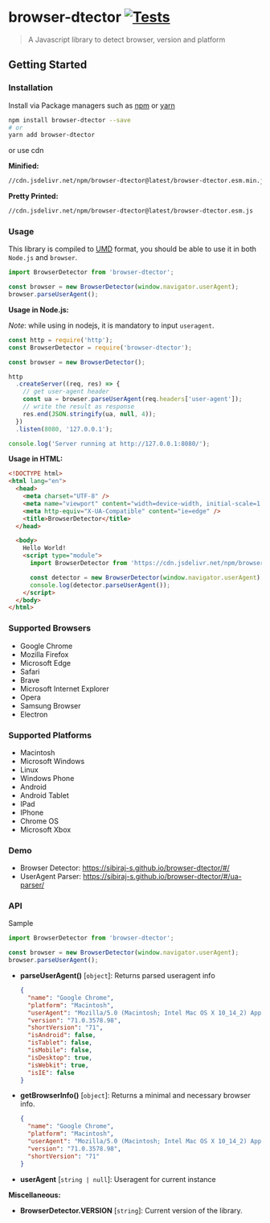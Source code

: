 # browser-dtector [![Tests](https://github.com/sibiraj-s/browser-dtector/workflows/Tests/badge.svg)](https://github.com/sibiraj-s/browser-dtector/actions)

> A Javascript library to detect browser, version and platform

## Getting Started

### Installation

Install via Package managers such as [npm][npm] or [yarn][yarn]

```bash
npm install browser-dtector --save
# or
yarn add browser-dtector
```

or use cdn

**Minified:**

```bash
//cdn.jsdelivr.net/npm/browser-dtector@latest/browser-dtector.esm.min.js
```

**Pretty Printed:**

```bash
//cdn.jsdelivr.net/npm/browser-dtector@latest/browser-dtector.esm.js
```

### Usage

This library is compiled to [UMD][umd] format, you should be able to use it in both `Node.js` and `browser`.

```js
import BrowserDetector from 'browser-dtector';

const browser = new BrowserDetector(window.navigator.userAgent);
browser.parseUserAgent();
```

**Usage in Node.js:**

_Note_: while using in nodejs, it is mandatory to input `useragent`.

```js
const http = require('http');
const BrowserDetector = require('browser-dtector');

const browser = new BrowserDetector();

http
  .createServer((req, res) => {
    // get user-agent header
    const ua = browser.parseUserAgent(req.headers['user-agent']);
    // write the result as response
    res.end(JSON.stringify(ua, null, 4));
  })
  .listen(8080, '127.0.0.1');

console.log('Server running at http://127.0.0.1:8080/');
```

**Usage in HTML:**

```html
<!DOCTYPE html>
<html lang="en">
  <head>
    <meta charset="UTF-8" />
    <meta name="viewport" content="width=device-width, initial-scale=1.0" />
    <meta http-equiv="X-UA-Compatible" content="ie=edge" />
    <title>BrowserDetector</title>
  </head>

  <body>
    Hello World!
    <script type="module">
      import BrowserDetector from 'https://cdn.jsdelivr.net/npm/browser-dtector/browser-dtector.esm.js';

      const detector = new BrowserDetector(window.navigator.userAgent);
      console.log(detector.parseUserAgent());
    </script>
  </body>
</html>
```

### Supported Browsers

- Google Chrome
- Mozilla Firefox
- Microsoft Edge
- Safari
- Brave
- Microsoft Internet Explorer
- Opera
- Samsung Browser
- Electron

### Supported Platforms

- Macintosh
- Microsoft Windows
- Linux
- Windows Phone
- Android
- Android Tablet
- IPad
- IPhone
- Chrome OS
- Microsoft Xbox

### Demo

- Browser Detector: <https://sibiraj-s.github.io/browser-dtector/#/>
- UserAgent Parser: <https://sibiraj-s.github.io/browser-dtector/#/ua-parser/>

### API

Sample

```js
import BrowserDetector from 'browser-dtector';

const browser = new BrowserDetector(window.navigator.userAgent);
browser.parseUserAgent();
```

- **parseUserAgent()** [`object`]: Returns parsed useragent info

  ```json
  {
    "name": "Google Chrome",
    "platform": "Macintosh",
    "userAgent": "Mozilla/5.0 (Macintosh; Intel Mac OS X 10_14_2) AppleWebKit/537.36 (KHTML, like Gecko) ...",
    "version": "71.0.3578.98",
    "shortVersion": "71",
    "isAndroid": false,
    "isTablet": false,
    "isMobile": false,
    "isDesktop": true,
    "isWebkit": true,
    "isIE": false
  }
  ```

- **getBrowserInfo()** [`object`]: Returns a minimal and necessary browser info.

  ```json
  {
    "name": "Google Chrome",
    "platform": "Macintosh",
    "userAgent": "Mozilla/5.0 (Macintosh; Intel Mac OS X 10_14_2) AppleWebKit/537.36 (KHTML, like Gecko) ...",
    "version": "71.0.3578.98",
    "shortVersion": "71"
  }
  ```

- **userAgent** [`string | null`]: Useragent for current instance

**Miscellaneous:**

- **BrowserDetector.VERSION** [`string`]: Current version of the library.

[npm]: https://www.npmjs.com/
[yarn]: https://yarnpkg.com/lang/en/
[umd]: https://github.com/umdjs/umd
